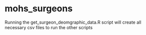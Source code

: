 # mohs_surgeons
Running the get_surgeon_deomgraphic_data.R script will create all necessary csv files to run the other scripts
